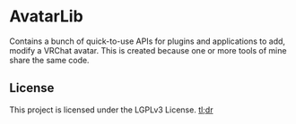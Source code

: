 # AvatarLib

Contains a bunch of quick-to-use APIs for plugins and applications to add, modify a VRChat avatar. This is created because one or more tools of mine share the same code.

## License

This project is licensed under the LGPLv3 License. [tl;dr](https://tldrlegal.com/license/gnu-lesser-general-public-license-v3-(lgpl-3))
